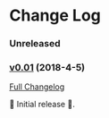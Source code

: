 # Change Log

### Unreleased

### [v0.01](https://github.com/arez/arez-idlestatus/tree/v0.01) (2018-4-5)
[Full Changelog](https://github.com/arez/arez-idlestatus/compare/0286b8f83a539f5cb5923541c2f9eb893f7e24df...v0.01)

 ‎🎉	Initial release ‎🎉.
